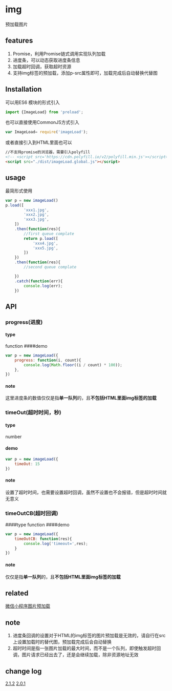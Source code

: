 # img
预加载图片

## features
1. Promise，利用Promise链式调用实现队列加载
2. 进度条，可以动态获取进度条信息
3. 加载超时回调，获取超时资源
4. 支持img标签的预加载，添加p-src属性即可，加载完成后自动替换代替图

## Installation
可以用ES6 模块的形式引入
```javascript
import {ImageLoad} from 'preload';
```
也可以直接使用CommonJS方式引入
```javascript
var ImageLoad= require('imageLoad');
```
或者直接引入到HTML里面也可以
```html
//不支持promise的浏览器，需要引入polyfill
<!-- <script src='https://cdn.polyfill.io/v2/polyfill.min.js'></script> -->
<script src="./dist/imageLoad.global.js"></script>
```

## usage
最简形式使用
```javascript
var p = new imageLoad()
p.load([
		'xxx1.jpg',
		'xxx2.jpg',
		'xxx3.jpg',
	])
	.then(function(res){
		//first queue complate
		return p.load([
			'xxx4.jpg',
			'xxx5.jpg',
		])
	})
	.then(function(res){
		//second queue complate

	})
	.catch(function(err){
		console.log(err);
	})
```
## API
### progress(进度)
#### type
function
####demo
```javascript
var p = new imageLoad({
	progress: function(i, count){
		console.log(Math.floor((i / count) * 100));
	},
})
```
#### note
这里进度条的数值仅仅是指**单一队列**的，且**不包括HTML里面img标签的加载**

 
### timeOut(超时时间，秒)
#### type
number
#### demo
```javascript
var p = new imageLoad({
	timeOut: 15
})
```
#### note
设置了超时时间，也需要设置超时回调，虽然不设置也不会报错，但是超时时间就无意义


### timeOutCB(超时回调)
####type
function
####demo
```javascript
var p = new imageLoad({
	timeOutCB: function(res){
		console.log('timeout=',res);
	}
})
```
#### note
仅仅是指**单一队列**的，且**不包括HTML里面img标签的加载**

## related
[微信小程序图片预加载](https://github.com/jayZOU/wxapp-preload)

## note
1. 进度条回调的设置对于HTML的img标签的图片预加载是无效的，请自行在src上设置加载时的替代图，预加载完成后会自动替换
2. 超时时间是指一张图片加载的最大时间，而不是一个队列，即使触发超时回调，图片请求已经出去了，还是会继续加载，除非资源地址无效

## change log
[2.1.2](https://github.com/jayZOU/preload/tree/2.1.2)
[2.0.1](https://github.com/jayZOU/preload/tree/2.0.1)

